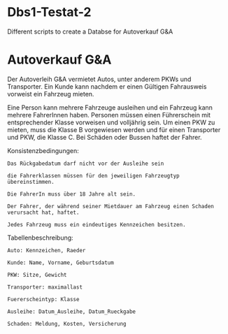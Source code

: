 # Dbs1-Testat-2
Different scripts to create a Databse for Autoverkauf G&amp;A

# Autoverkauf G&A 

Der Autoverleih G&A vermietet Autos, unter anderem PKWs und Transporter. Ein Kunde kann nachdem er einen Gültigen Fahrausweis vorweist ein Fahrzeug mieten.  

Eine Person kann mehrere Fahrzeuge ausleihen und ein Fahrzeug kann mehrere FahrerInnen haben. Personen müssen einen Führerschein mit entsprechender Klasse vorweisen und volljährig sein. Um einen PKW zu mieten, muss die Klasse B vorgewiesen werden und für einen Transporter und PKW, die Klasse C. Bei Schäden oder Bussen haftet der Fahrer. 

Konsistenzbedingungen: 

    Das Rückgabedatum darf nicht vor der Ausleihe sein 

    die Fahrerklassen müssen für den jeweiligen Fahrzeugtyp übereinstimmen.  

    Die FahrerIn muss über 18 Jahre alt sein. 

    Der Fahrer, der während seiner Mietdauer am Fahrzeug einen Schaden verursacht hat, haftet.  

    Jedes Fahrzeug muss ein eindeutiges Kennzeichen besitzen. 

 

Tabellenbeschreibung: 

    Auto: Kennzeichen, Raeder 

    Kunde: Name, Vorname, Geburtsdatum 

    PKW: Sitze, Gewicht 

    Transporter: maximallast 

    Fuererscheintyp: Klasse 

    Ausleihe: Datum_Ausleihe, Datum_Rueckgabe 

    Schaden: Meldung, Kosten, Versicherung 

 

 

 
